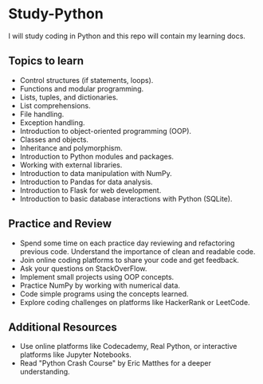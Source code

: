 # Study-Python
I will study coding in Python and this repo will contain my learning docs.

## Topics to learn

- Control structures (if statements, loops).
- Functions and modular programming.
- Lists, tuples, and dictionaries.
- List comprehensions.
- File handling.
- Exception handling.
- Introduction to object-oriented programming (OOP).
- Classes and objects.
- Inheritance and polymorphism.
- Introduction to Python modules and packages.
- Working with external libraries.
- Introduction to data manipulation with NumPy.
- Introduction to Pandas for data analysis.
- Introduction to Flask for web development.
- Introduction to basic database interactions with Python (SQLite).

## Practice and Review
- Spend some time on each practice day reviewing and refactoring previous code. Understand the importance of clean and readable code.
- Join online coding platforms to share your code and get feedback.
- Ask your questions on StackOverFlow.
- Implement small projects using OOP concepts.
- Practice NumPy by working with numerical data.
- Code simple programs using the concepts learned.
- Explore coding challenges on platforms like HackerRank or LeetCode.

## Additional Resources
- Use online platforms like Codecademy, Real Python, or interactive platforms like Jupyter Notebooks.
- Read "Python Crash Course" by Eric Matthes for a deeper understanding.

